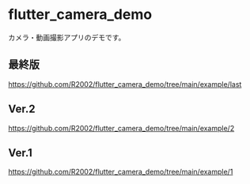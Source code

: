 # flutter_camera_demo
カメラ・動画撮影アプリのデモです。

## 最終版
https://github.com/R2002/flutter_camera_demo/tree/main/example/last

## Ver.2
https://github.com/R2002/flutter_camera_demo/tree/main/example/2

## Ver.1
https://github.com/R2002/flutter_camera_demo/tree/main/example/1
